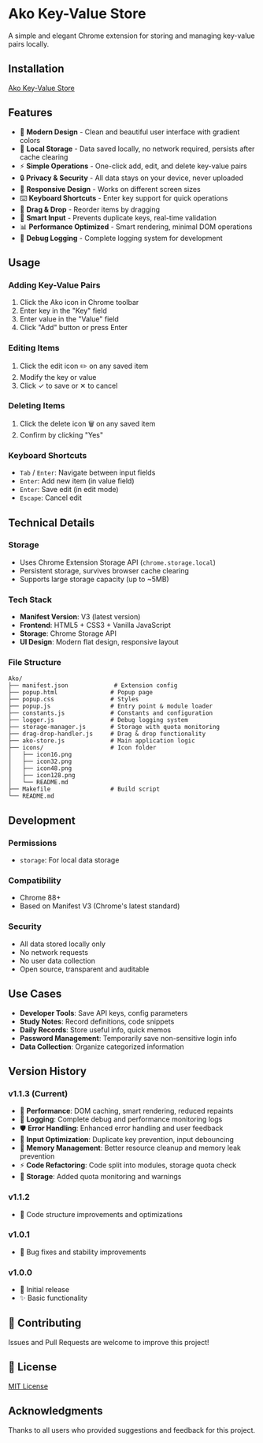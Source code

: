 # Ako Key-Value Store

A simple and elegant Chrome extension for storing and managing key-value pairs locally.

## Installation

[Ako Key-Value Store](https://chromewebstore.google.com/detail/gogmmfikekeholnepojdokedjikmfkob)

## Features

- 🎨 **Modern Design** - Clean and beautiful user interface with gradient colors
- 💾 **Local Storage** - Data saved locally, no network required, persists after cache clearing
- ⚡ **Simple Operations** - One-click add, edit, and delete key-value pairs
- 🔒 **Privacy & Security** - All data stays on your device, never uploaded
- 📱 **Responsive Design** - Works on different screen sizes
- ⌨️ **Keyboard Shortcuts** - Enter key support for quick operations
- 🚚 **Drag & Drop** - Reorder items by dragging
- 🎯 **Smart Input** - Prevents duplicate keys, real-time validation
- 📊 **Performance Optimized** - Smart rendering, minimal DOM operations
- 📝 **Debug Logging** - Complete logging system for development

## Usage

### Adding Key-Value Pairs
1. Click the Ako icon in Chrome toolbar
2. Enter key in the "Key" field
3. Enter value in the "Value" field
4. Click "Add" button or press Enter

### Editing Items
1. Click the edit icon ✏️ on any saved item
2. Modify the key or value
3. Click ✓ to save or ✕ to cancel

### Deleting Items
1. Click the delete icon 🗑️ on any saved item
2. Confirm by clicking "Yes"

### Keyboard Shortcuts
- `Tab` / `Enter`: Navigate between input fields
- `Enter`: Add new item (in value field)
- `Enter`: Save edit (in edit mode)
- `Escape`: Cancel edit

## Technical Details

### Storage
- Uses Chrome Extension Storage API (`chrome.storage.local`)
- Persistent storage, survives browser cache clearing
- Supports large storage capacity (up to ~5MB)

### Tech Stack
- **Manifest Version**: V3 (latest version)
- **Frontend**: HTML5 + CSS3 + Vanilla JavaScript
- **Storage**: Chrome Storage API
- **UI Design**: Modern flat design, responsive layout

### File Structure
```
Ako/
├── manifest.json             # Extension config
├── popup.html               # Popup page
├── popup.css                # Styles
├── popup.js                 # Entry point & module loader
├── constants.js             # Constants and configuration
├── logger.js                # Debug logging system
├── storage-manager.js       # Storage with quota monitoring
├── drag-drop-handler.js     # Drag & drop functionality
├── ako-store.js             # Main application logic
├── icons/                   # Icon folder
│   ├── icon16.png
│   ├── icon32.png
│   ├── icon48.png
│   ├── icon128.png
│   └── README.md
├── Makefile                 # Build script
└── README.md
```

## Development

### Permissions
- `storage`: For local data storage

### Compatibility
- Chrome 88+
- Based on Manifest V3 (Chrome's latest standard)

### Security
- All data stored locally only
- No network requests
- No user data collection
- Open source, transparent and auditable

## Use Cases

- **Developer Tools**: Save API keys, config parameters
- **Study Notes**: Record definitions, code snippets
- **Daily Records**: Store useful info, quick memos
- **Password Management**: Temporarily save non-sensitive login info
- **Data Collection**: Organize categorized information

## Version History

### v1.1.3 (Current)
- 🚀 **Performance**: DOM caching, smart rendering, reduced repaints
- 📝 **Logging**: Complete debug and performance monitoring logs
- 🛡️ **Error Handling**: Enhanced error handling and user feedback
- 🎯 **Input Optimization**: Duplicate key prevention, input debouncing
- 🧹 **Memory Management**: Better resource cleanup and memory leak prevention
- ⚡ **Code Refactoring**: Code split into modules, storage quota check
- 💾 **Storage**: Added quota monitoring and warnings

### v1.1.2
- 🐛 Code structure improvements and optimizations

### v1.0.1
- 🐛 Bug fixes and stability improvements

### v1.0.0
- 🎉 Initial release
- ✨ Basic functionality

## 🤝 Contributing

Issues and Pull Requests are welcome to improve this project!

## 📄 License

[MIT License](LICENSE)

## Acknowledgments

Thanks to all users who provided suggestions and feedback for this project.
